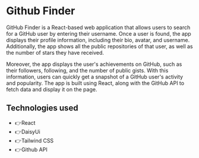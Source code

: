 # Github Finder
GitHub Finder is a React-based web application that allows users to search for a GitHub user by entering their username. Once a user is found, the app displays their profile information, including their bio, avatar, and username. Additionally, the app shows all the public repositories of that user, as well as the number of stars they have received.

Moreover, the app displays the user's achievements on GitHub, such as their followers, following, and the number of public gists. With this information, users can quickly get a snapshot of a GitHub user's activity and popularity. The app is built using React, along with the GitHub API to fetch data and display it on the page.
## Technologies used
- 👉React 
- 👉DaisyUi
- 👉Tailwind CSS
- 👉Github API







